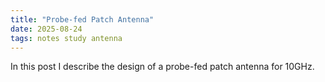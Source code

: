 ```yaml
---
title: "Probe-fed Patch Antenna"
date: 2025-08-24
tags: notes study antenna
---
```


In this post I describe the design of a probe-fed patch antenna for 10GHz.